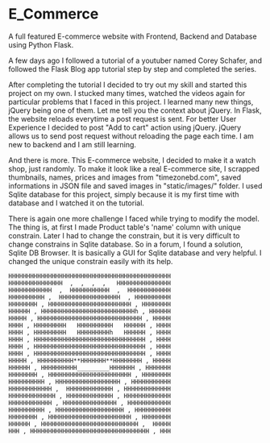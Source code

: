 # E_Commerce

A full featured E-commerce website with Frontend, Backend and Database using Python Flask.

A few days ago I followed a tutorial of a youtuber named Corey Schafer, and followed the Flask Blog app tutorial step by step and completed the series.

After completing the tutorial I decided to try out my skill and started this project on my own. I stucked many times, watched the videos again for particular problems that I faced in this project.
I learned many new things, jQuery being one of them. Let me tell you the context about jQuery. In Flask, the website reloads everytime a post request is sent. For better User Experience I decided to post "Add to cart" action using jQuery. jQuery allows us to send post request without reloading the page each time. I am new to backend and I am still learning.


And there is more. This E-commerce website, I decided to make it a watch shop, just randomly. To make it look like a real E-commerce site, I scrapped thumbnails, names, prices and images from "timezonebd.com", saved informations in JSON file and saved images in "static/images/" folder.
I used Sqlite database for this project, simply because it is my first time with database and I watched it on the tutorial. 

There is again one more challenge I faced while trying to modify the model. The thing is, at first I made Product table's 'name' column with unique constrain. Later I had to change the constrain, but it is very difficult to change constrains in Sqlite database. So in a forum, I found a solution, Sqlite DB Browser. It is basically a GUI for Sqlite database and very helpful. I changed the unique constrain easily with its help.


    HHHHHHHHHHHHHHHHHHHHHHHHHHHHHHHHHHHHHHHHHHHHH
    HHHHHHHHHHHHHHH  ,  ,  ,  ,   HHHHHHHHHHHHHHH
    HHHHHHHHHHHH  ,  HHHHHHHHHHH  ,  HHHHHHHHHHHH
    HHHHHHHHHH ,  HHHHHHHHHHHHHHHHH  , HHHHHHHHHH
    HHHHHHHH , HHHHHHHHHHHHHHHHHHHHHHH , HHHHHHHH
    HHHHHH , HHHHHHHHHHHHHHHHHHHHHHHHHHh , HHHHHH
    HHHHH , HHHHHHHHHHHHHHHHHHHHHHHHHHHHH , HHHHH
    HHHH , HHHHHHHHH   HHHHHHHHHH   HHHHHH , HHHH
    HHHH , HHHHHHHHH   HHHHHHHHHh   HHHHHH , HHHH
    HHHH , HHHHHHHHHHHHHHHHHHHHHHHHHHHHHHH , HHHH
    HHHH , HHHHHHHHHHHHHHHHHHHHHHHHHHHHHHH , HHHH
    HHHH , HHHHHHHHHHHHHHHHHHHHHHHHHHHHHHH , HHHH
    HHHHH , HHHHHHHHHH**HHHHHHH**HHHHHHHH , HHHHH
    HHHHHH , HHHHHHHHHH_________HHHHHHH , HHHHHHH
    HHHHHHHH , HHHHHHHHHHHHHHHHHHHHHHH , HHHHHHHH
    HHHHHHHHHH , HHHHHHHHHHHHHHHHHH , HHHHHHHHHHH
    HHHHHHHHHHHH ,  HHHHHHHHHHHHH , HHHHHHHHHHHHH
    HHHHHHHHHHHHH , HHHHHHHHHHHHH , HHHHHHHHHHHHH
    HHHHHHHHHHHH , HHHHHHHHHHHHHHH , HHHHHHHHHHHH
    HHHHHHHHHH , HHHHHHHHHHHHHHHHHHH , HHHHHHHHHH
    HHHHHHHH , HHHHHHHHHHHHHHHHHHHHHHH , HHHHHHHH
    HHHHHH , HHHHHHHHHHHHHHHHHHHHHHHHHHH ,  HHHHH
    HHH , HHHHHHHHHHHHHHHHHHHHHHHHHHHHHHHHH , HHH
